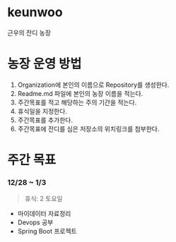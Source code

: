 # keunwoo
근우의 잔디 농장

# 농장 운영 방법
1. Organization에 본인의 이름으로 Repository를 생성한다.
2. Readme.md 파일에 본인의 농장 이름을 적는다.
3. 주간목표를 적고 해당하는 주의 기간을 적는다.
4. 휴식일을 지정한다.
5. 주간목표를 추가한다.
6. 주간목표에 잔디를 심은 저장소의 위치링크를 첨부한다.


# 주간 목표

### 12/28 ~ 1/3 

> 휴식:  2 토요일

- 마이데이터 자료정리
- Devops 공부
- Spring Boot 프로젝트
